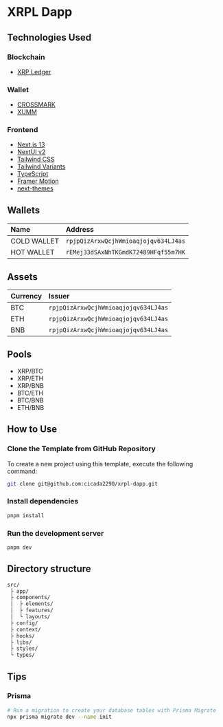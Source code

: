 # XRPL Dapp

## Technologies Used

### Blockchain

- [XRP Ledger](https://xrpl.org/)

### Wallet

- [CROSSMARK](https://crossmark.io/)
- [XUMM](https://xumm.app/)

### Frontend

- [Next.js 13](https://nextjs.org/docs/getting-started)
- [NextUI v2](https://nextui.org/)
- [Tailwind CSS](https://tailwindcss.com/)
- [Tailwind Variants](https://tailwind-variants.org)
- [TypeScript](https://www.typescriptlang.org/)
- [Framer Motion](https://www.framer.com/motion/)
- [next-themes](https://github.com/pacocoursey/next-themes)

## Wallets

| Name        | Address                              |
| :---------- | :----------------------------------- |
| COLD WALLET | `rpjpQizArxwQcjhWmioaqjojqv634LJ4as` |
| HOT WALLET  | `rEMej33dSAxNhTKGmdK72489HFqf55m7HK` |

## Assets

| Currency | Issuer                               |
| :------- | :----------------------------------- |
| BTC      | `rpjpQizArxwQcjhWmioaqjojqv634LJ4as` |
| ETH      | `rpjpQizArxwQcjhWmioaqjojqv634LJ4as` |
| BNB      | `rpjpQizArxwQcjhWmioaqjojqv634LJ4as` |

## Pools

- XRP/BTC
- XRP/ETH
- XRP/BNB
- BTC/ETH
- BTC/BNB
- ETH/BNB

## How to Use

### Clone the Template from GitHub Repository

To create a new project using this template, execute the following command:

```bash
git clone git@github.com:cicada2290/xrpl-dapp.git
```

### Install dependencies

```bash
pnpm install
```

### Run the development server

```bash
pnpm dev
```

## Directory structure

```bash
src/
 ├ app/
 ├ components/
 │  ├ elements/
 │  ├ features/
 │  └ layouts/
 ├ config/
 ├ context/
 ├ hooks/
 ├ libs/
 ├ styles/
 └ types/
```

## Tips

### Prisma

```bash
# Run a migration to create your database tables with Prisma Migrate
npx prisma migrate dev --name init
```
